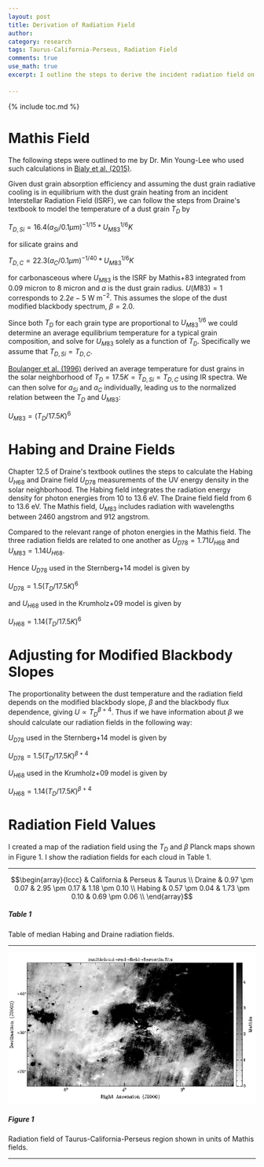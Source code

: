 ```yaml
---
layout: post
title: Derivation of Radiation Field
author:
category: research
tags: Taurus-California-Perseus, Radiation Field
comments: true
use_math: true
excerpt: I outline the steps to derive the incident radiation field on dust grains given the dust grain temperature. 

---
```


{% include toc.md %}

# Mathis Field

The following steps were outlined to me by Dr. Min Young-Lee who used such
calculations in [Bialy et al.
(2015)](http://adsabs.harvard.edu/abs/2015ApJ...809..122B). 

Given dust grain absorption efficiency and assuming the dust grain radiative
cooling is in equilibrium with the dust grain heating from an incident
Interstellar Radiation Field (ISRF), we can follow the steps from Draine's
textbook to model the temperature of a dust grain $T_D$ by

$\begin{equation}
T_{D,Si} = 16.4 (a_{Si} / 0.1 \mu m)^{-1/15} * U_{M83}^{1/6} K
\end{equation}$

for silicate grains and 

$\begin{equation}
T_{D,C} = 22.3 (a_C / 0.1 \mu m)^{-1/40} * U_{M83}^{1/6} K
\end{equation}$

for carbonasceous where $U_{M83}$ is the ISRF by Mathis+83 integrated from 0.09
micron to 8 micron and $a$ is the dust grain radius. $U(M83) = 1$ corresponds to
$2.2e-5$ W m$^{-2}$. This assumes the slope of the dust modified blackbody
spectrum, $\beta = 2.0$.

Since both $T_D$ for each grain type are proportional to $U_{M83}^{1/6}$ we
could determine an average equilibrium temperature for a typical grain
composition, and solve for $U_{M83}$ solely as a function of $T_D$.
Specifically we assume that $T_{D,Si} = T_{D,C}$. 

[Boulanger et al.  (1996)](http://adsabs.harvard.edu/abs/1996A%26A...312..256B)
derived an average temperature for dust grains in the solar neighborhood of $T_D
= 17.5 K = T_{D,Si} = T_{D,C}$ using IR spectra. We can then solve for $a_{Si}$
and $a_C$ individually, leading us to the normalized relation between the $T_D$
and $U_{M83}$:

$\begin{equation}
U_{M83} = (T_D / 17.5 K)^6 
\end{equation}$

# Habing and Draine Fields

Chapter 12.5 of Draine's textbook outlines the steps to calculate the Habing
$U_{H68}$ and Draine field $U_{D78}$ measurements of the UV energy density in
the solar neighborhood.  The Habing field integrates the radiation energy
density for photon energies from 10 to 13.6 eV. The Draine field field from 6 to
13.6 eV.  The Mathis field, $U_{M83}$ includes radiation with wavelengths
between 2460 angstrom and 912 angstrom. 

Compared to the relevant range of photon energies in the Mathis field. The three
radiation fields are related to one another as $U_{D78} = 1.71 U_{H68}$ and
$U_{M83} = 1.14 U_{H68}$.

Hence $U_{D78}$ used in the Sternberg+14 model is given by

$\begin{equation}
U_{D78} = 1.5 (T_D / 17.5 K)^6 
\end{equation}$

and $U_{H68}$ used in the Krumholz+09 model is given by

$\begin{equation}
U_{H68} = 1.14 (T_D / 17.5 K)^6 
\end{equation}$

# Adjusting for Modified Blackbody Slopes

The proportionality between the dust temperature and the radiation field
depends on the modified blackbody slope, $\beta$ and the blackbody flux
dependence, giving $U \propto T_D^{\beta + 4}$. Thus if we have information
about $\beta$ we should calculate our radiation fields in the following way: 

$U_{D78}$ used in the Sternberg+14 model is given by

$\begin{equation}
U_{D78} = 1.5 (T_D / 17.5 K)^{\beta + 4}
\end{equation}$

$U_{H68}$ used in the Krumholz+09 model is given by

$\begin{equation}
U_{H68} = 1.14 (T_D / 17.5 K)^{\beta + 4}
\end{equation}$

# Radiation Field Values

I created a map of the radiation field using the $T_D$ and $\beta$ Planck maps
shown in Figure 1. I show the radiation fields for each cloud in Table 1.

***

$$\begin{array}{lccc}
& California & Perseus & Taurus \\
Draine & 0.97 \pm 0.07 & 2.95 \pm 0.17  & 1.18 \pm 0.10 \\
Habing & 0.57 \pm 0.04 & 1.73 \pm 0.10  & 0.69 \pm 0.06 \\
\end{array}$$

##### Table 1

Table of median Habing and Draine radiation fields.


***

<div class="image-4of4-width">
  <img src="/images/2016-03-07/radiation_field.png"/> 
</div>

##### Figure 1

Radiation field of Taurus-California-Perseus region shown in units of Mathis
fields.

***



